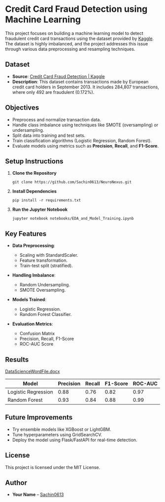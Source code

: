 # Credit Card Fraud Detection using Machine Learning

This project focuses on building a machine learning model to detect fraudulent credit card transactions using the dataset provided by [Kaggle](https://www.kaggle.com/datasets/mlg-ulb/creditcardfraud). The dataset is highly imbalanced, and the project addresses this issue through various data preprocessing and resampling techniques.

## Dataset

* **Source**: [Credit Card Fraud Detection | Kaggle](https://www.kaggle.com/datasets/mlg-ulb/creditcardfraud)
* **Description**: This dataset contains transactions made by European credit card holders in September 2013. It includes 284,807 transactions, where only 492 are fraudulent (0.172%).

## Objectives

* Preprocess and normalize transaction data.
* Handle class imbalance using techniques like SMOTE (oversampling) or undersampling.
* Split data into training and test sets.
* Train classification algorithms (Logistic Regression, Random Forest).
* Evaluate models using metrics such as **Precision**, **Recall**, and **F1-Score**.


## Setup Instructions

1. **Clone the Repository**

   ```
   git clone https://github.com/Sachin0613/NeuroNexus.git
   ```

2. **Install Dependencies**

   ```
   pip install -r requirements.txt
   ```

3. **Run the Jupyter Notebook**

   ```
   jupyter notebook notebooks/EDA_and_Model_Training.ipynb
   ```

## Key Features

* **Data Preprocessing**:

  * Scaling with StandardScaler.
  * Feature transformation.
  * Train-test split (stratified).

* **Handling Imbalance**:

  * Random Undersampling.
  * SMOTE Oversampling.

* **Models Trained**:

  * Logistic Regression.
  * Random Forest Classifier.


* **Evaluation Metrics**:

  * Confusion Matrix
  * Precision, Recall, F1-Score
  * ROC-AUC Score

## Results

[DataScienceWordFile.docx](https://github.com/user-attachments/files/20039855/DataScienceWordFile.docx)

| Model               | Precision | Recall | F1-Score | ROC-AUC |
| ------------------- | --------- | ------ | -------- | ------- |
| Logistic Regression | 0.88      | 0.76   | 0.82     | 0.97    |
| Random Forest       | 0.93      | 0.84   | 0.88     | 0.99    |

## Future Improvements

* Try ensemble models like XGBoost or LightGBM.
* Tune hyperparameters using GridSearchCV.
* Deploy the model using Flask/FastAPI for real-time detection.

## License

This project is licensed under the MIT License.

## Author

* **Your Name** – [Sachin0613](https://github.com/Sachin0613)



